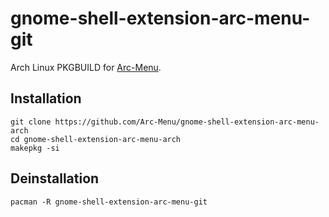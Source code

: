 # gnome-shell-extension-arc-menu-git

Arch Linux PKGBUILD for [Arc-Menu](https://github.com/LinxGem33/Arc-Menu).

## Installation
```
git clone https://github.com/Arc-Menu/gnome-shell-extension-arc-menu-arch
cd gnome-shell-extension-arc-menu-arch
makepkg -si
```

## Deinstallation
```
pacman -R gnome-shell-extension-arc-menu-git
```
